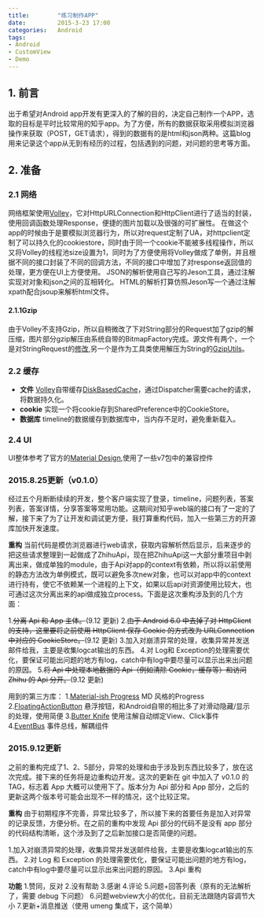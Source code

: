 ```yaml
---
title:        "练习制作APP"
date:         2015-3-23 17:00
categories:   Android
tags:
- Android
- CustomView
- Demo
---
```


## 1. 前言

出于希望对Android app开发有更深入的了解的目的，决定自己制作一个APP，选取的目标是平时比较常用的知乎app。为了方便，所有的数据获取采用模拟浏览器操作来获取（POST，GET请求），得到的数据有的是html和json两种。这篇blog用来记录这个app从无到有经历的过程，包括遇到的问题，对问题的思考等方面。

<!--more-->

## 2. 准备

### 2.1 网络
网络框架使用[Volley][1]，它对HttpURLConnection和HttpClient进行了适当的封装，使用回调函数处理Response，便捷的图片加载以及很强的可扩展性。
在做这个app的时候由于是要模拟浏览器行为，所以对request定制了UA，对httpclient定制了可以持久化的cookiestore，同时由于同一个cookie不能被多线程操作，所以又将Volley的线程池size设置为1，同时为了方便使用将Volley做成了单例，并且根据不同的接口封装了不同的回调方法，不同的接口中增加了对response返回值的处理，更方便在UI上方便使用。
JSON的解析使用自己写的Jeson工具，通过注解实现对对象和json之间的互相转化。
HTML的解析打算仿照Jeson写一个通过注解xpath配合jsoup来解析html文件。

#### 2.1.1Gzip

由于Volley不支持Gzip，所以自稍微改了下对String部分的Request加了gzip的解压缩，图片部分gzip解压由系统自带的BitmapFactory完成。源文件有两个，一个是对StringRequest的[修改](https://github.com/lber19535/ZhiHu/blob/master/app/src/main/java/com/bill/zhihu/api/net/GzipStringRequest.java),另一个是作为工具类使用解压为String的[GzipUtils](https://github.com/lber19535/ZhiHu/blob/master/app/src/main/java/com/bill/zhihu/api/utils/GzipUtils.java)。

### 2.2 缓存
* **文件**
[Volley][1]自带缓存[DiskBasedCache][2]，通过Dispatcher需要cache的请求，将数据持久化。
* **cookie**
实现一个将cookie存到SharedPreference中的CookieStore。
* **数据库**
timeline的数据缓存到数据库中，当内存不足时，避免重新载入。

### 2.4 UI
UI整体参考了官方的[Material Design][3],使用了一些v7包中的兼容控件

### 2015.8.25更新（v0.1.0）
经过五个月断断续续的开发，整个客户端实现了登录，timeline，问题列表，答案列表，答案详情，分享答案等常用功能。这期间对知乎web端的接口有了一定的了解，接下来了为了让开发和调试更方便，我打算重构代码，加入一些第三方的开源库加快开发速度。

**重构**
当前代码是模仿浏览器进行web请求，获取内容解析然后显示，后来逐步的把这些请求整理到一起做成了ZhihuApi，现在把ZhihuApi这一大部分重项目中剥离出来，做成单独的module，由于Api对app的context有依赖，所以将以前使用的静态方法改为单例模式，既可以避免多次new对象，也可以对app中的context进行持有，使它不依赖某一个进程的上下文，如果以后api对资源使用比较大，也可通过这次分离出来的api做成独立process。下面是这次重构涉及到的几个方面：

1.~~分离 Api 和 App 主体。~~(9.12 更新)
2.~~由于 Android 6.0 中去掉了对 HttpClient 的支持，这里要将之前使用 HttpClient 保存 Cookie 的方式改为 URLConnection 中对应的 CookieStore。~~(9.12 更新)
3.加入对崩溃异常的处理，收集异常并发送邮件给我，主要是收集logcat输出的东西。
4.对 Log和 Exception的处理需要优化，要保证可能出问题的地方有log，catch中有log中要尽量可以显示出来出问题的原因。
5.~~将 Api 中处理本地数据的 Api（例如清除 Cookie，缓存等）和访问 Zhihu 的 Api 分开。~~(9.12 更新)


用到的第三方库：
1.[Material-ish Progress](https://github.com/pnikosis/materialish-progress) MD 风格的Progress
2.[FloatingActionButton](https://github.com/makovkastar/FloatingActionButton) 悬浮按钮，和Android自带的相比多了对滑动隐藏/显示的处理，使用简便
3.[Butter Knife](http://jakewharton.github.io/butterknife/) 使用注解自动绑定View、Click事件
4.[EventBus](https://github.com/greenrobot/EventBus) 事件总线，解耦组件


### 2015.9.12更新 
之前的重构完成了1、2、5部分，异常的处理和由于涉及到东西比较多了，放在这次完成。接下来的任务将是边重构边开发。这次的更新在 git 中加入了 v0.1.0 的 TAG，标志着 App 大概可以使用下了。版本分为 Api 部分和 App 部分，之后的更新这两个版本号可能会出现不一样的情况，这个比较正常。

**重构**
由于初期程序不完善，异常比较多了，所以接下来的首要任务是加入对异常的记录反馈，方便分析。在之前的重构中发现 Api 部分的代码不是没有 app 部分的代码结构清晰，这个涉及到了之后新加接口是否简便的问题。

1.加入对崩溃异常的处理，收集异常并发送邮件给我，主要是收集logcat输出的东西。
2.对 Log 和 Exception 的处理需要优化，要保证可能出问题的地方有log，catch中有log中要尽量可以显示出来出问题的原因。
3.Api 重构

**功能**
1.赞同，反对
2.没有帮助
3.感谢
4.评论
5.问题+回答列表（原有的无法解析了，需要 debug 下问题）
6.问题webview大小的优化，目前无法跟随内容调节大小
7.更新+消息推送（使用 umeng 集成下，这个简单）







<!--
app的一些想法：
1.timeline加入 + 圆形按钮，提供主题切换，返回最上层的功能。同时上滑隐藏，下滑出现。
2.要加入对5.0特效的支持
3.ForegroundColorSpan
-->


<!--Volley-->
[1]: http://developer.android.com/training/volley/index.html
<!--DiskBasedCache-->
[2]: https://android.googlesource.com/platform/frameworks/volley/+/android-5.1.0_r1/src/com/android/volley/toolbox/DiskBasedCache.java
<!--Material Design-->
[3]:http://www.google.com/design/spec/material-design
<!--RecyclerView-->
[4]:https://developer.android.com/reference/android/support/v7/widget/RecyclerView.html
<!--Toolbar-->
[5]:https://developer.android.com/reference/android/support/v7/widget/Toolbar.html
<!--SwipeRefreshLayout-->
[6]:https://developer.android.com/reference/android/support/v4/widget/SwipeRefreshLayout.html
